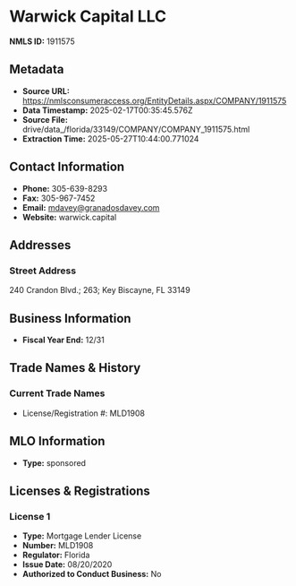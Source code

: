 # Warwick Capital LLC

**NMLS ID:** 1911575

## Metadata
- **Source URL:** https://nmlsconsumeraccess.org/EntityDetails.aspx/COMPANY/1911575
- **Data Timestamp:** 2025-02-17T00:35:45.576Z
- **Source File:** drive/data_/florida/33149/COMPANY/COMPANY_1911575.html
- **Extraction Time:** 2025-05-27T10:44:00.771024

## Contact Information
- **Phone:** 305-639-8293
- **Fax:** 305-967-7452
- **Email:** mdavey@granadosdavey.com
- **Website:** warwick.capital

## Addresses
### Street Address
240 Crandon Blvd.; 263; Key Biscayne, FL 33149

## Business Information
- **Fiscal Year End:** 12/31

## Trade Names & History
### Current Trade Names
- License/Registration #: MLD1908

## MLO Information
- **Type:** sponsored

## Licenses & Registrations

### License 1
- **Type:** Mortgage Lender License
- **Number:** MLD1908
- **Regulator:** Florida
- **Issue Date:** 08/20/2020
- **Authorized to Conduct Business:** No
